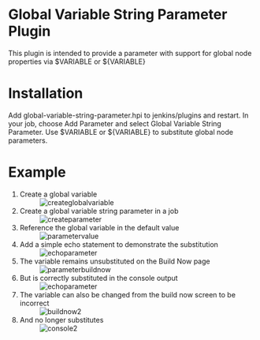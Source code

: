 Global Variable String Parameter Plugin
=======

This plugin is intended to provide a parameter with support for global node properties via $VARIABLE or ${VARIABLE}

Installation
=======
Add global-variable-string-parameter.hpi to jenkins/plugins and restart.  In your job, choose Add Parameter and select Global Variable String Parameter.  Use $VARIABLE or ${VARIABLE} to substitute global node parameters. 

Example
=======
1.  Create a global variable<dd>
![createglobalvariable](https://github.com/pmaccamp/global-variable-string-parameter/raw/master/images/createglobalvariable.PNG "createglobalvariable")<br>
2.  Create a global variable string parameter in a job<dd>
![createparameter](https://github.com/pmaccamp/global-variable-string-parameter/raw/master/images/createparameter.PNG "createparameter")<br>
3.  Reference the global variable in the default value<dd>
![parametervalue](https://github.com/pmaccamp/global-variable-string-parameter/raw/master/images/parametervalue.PNG "parametervalue")<br>
4.  Add a simple echo statement to demonstrate the substitution<dd>
![echoparameter](https://github.com/pmaccamp/global-variable-string-parameter/raw/master/images/echoparameter.PNG "echoparameter")<br>
5.  The variable remains unsubstituted on the Build Now page<dd>
![parameterbuildnow](https://github.com/pmaccamp/global-variable-string-parameter/raw/master/images/parameterbuildnow.PNG "parameterbuildnow")<br>
6.  But is correctly substituted in the console output<dd>
![echoparameter](https://github.com/pmaccamp/global-variable-string-parameter/raw/master/images/echoparameter.PNG "echoparameter")<br>
7.  The variable can also be changed from the build now screen to be incorrect<dd>
![buildnow2](https://github.com/pmaccamp/global-variable-string-parameter/raw/master/images/buildnow2.PNG "buildnow2")<br>
8.  And no longer substitutes<dd>
![console2](https://github.com/pmaccamp/global-variable-string-parameter/raw/master/images/console2.PNG "console2")<br>
